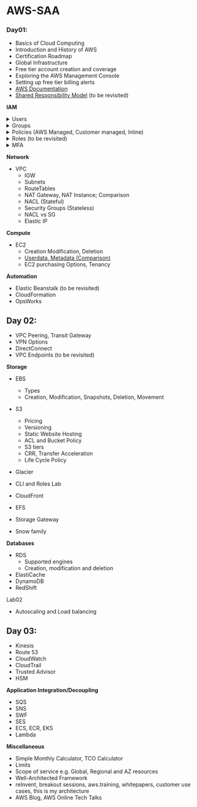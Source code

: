 # AWS-SAA

### Day01:

-   Basics of Cloud Computing
-   Introduction and History of AWS
-   Certification Roadmap
-   Global Infrastructure
-   Free tier account creation and coverage
-   Exploring the AWS Management Console
-   Setting up free tier billing alerts
-   [AWS Documentation](https://docs.aws.amazon.com/index.html)
-   [Shared Responsibility Model](https://aws.amazon.com/compliance/shared-responsibility-model/) (to be revisited)


**IAM**

<details>
  <summary>Users</summary>
  
An AWS IAM user is an entity that you create in AWS to represent the person or service that uses it to interact with AWS. You attach permission policies to the IAM user that determine what the user can and cannot do in AWS.
Access keys are a combination of an access key ID and a secret access key that are assigned to a user. These can be used to make programmatic calls to AWS when using the API in program code or at a command prompt when using the AWS CLI.
</details>

<details>
  <summary>Groups</summary>
  
NA
</details>

<details>
  <summary>Policies (AWS Managed, Customer managed, Inline)</summary>
  
AWS Managed policies are common across all AWS customers. We can only use them but cannot modify/delete them. Customer-managed policies provide more precise control over your policies than AWS managed policies.
</details>

<details>
  <summary>Roles (to be revisited)</summary>
  
NA
</details>

<details>
  <summary>MFA</summary>
  
NA
</details>

**Network**

-   VPC
    -   IGW
    -   Subnets
    -   RouteTables
    -   NAT Gateway, NAT Instance; Comparison
    -   NACL (Stateful)
    -   Security Groups (Stateless)
    -   NACL vs SG
    -   Elastic IP

**Compute**

-   EC2
    -   Creation Modification, Deletion
    -   [Userdata, Metadata (Comparison)](https://docs.aws.amazon.com/AWSEC2/latest/UserGuide/ec2-instance-metadata.html)
    -   EC2 purchasing Options, Tenancy

**Automation**

-   Elastic Beanstalk (to be revisited)
-   CloudFormation
-   OpsWorks


## Day 02:


-   VPC Peering, Transit Gateway
-   VPN Options
-   DirectConnect
-   VPC Endpoints (to be revisited)

**Storage**

-   EBS  
    -   Types  
    -   Creation, Modification, Snapshots, Deletion, Movement
-   S3
    -   Pricing
    -   Versioning
    -   Static Website Hosting
    -   ACL and Bucket Policy
    -   S3 tiers
    -   CRR, Transfer Acceleration
    -   Life Cycle Policy
-   Glacier

-   CLI and Roles Lab

-   CloudFront
-   EFS
-   Storage Gateway
-   Snow family

**Databases**

-   RDS
    -   Supported engines
    -   Creation, modification and deletion
-   ElastiCache
-   DynamoDB
-   RedShift

Lab02

-   Autoscaling and Load balancing


## Day 03:


-   Kinesis
-   Route 53
-   CloudWatch
-   CloudTrail
-   Trusted Advisor
-   HSM

**Application Integration/Decoupling**

-   SQS
-   SNS
-   SWF
-   SES
-   ECS, ECR, EKS
-   Lambda

**Miscellaneous**

-   Simple Monthly Calculator, TCO Calculator
-   Limits
-   Scope of service e.g. Global, Regional and AZ resources
-   Well-Architected Framework
-   reInvent, breakout sessions, aws.training, whitepapers, customer use cases, this is my architecture
-   AWS Blog, AWS Online Tech Talks

